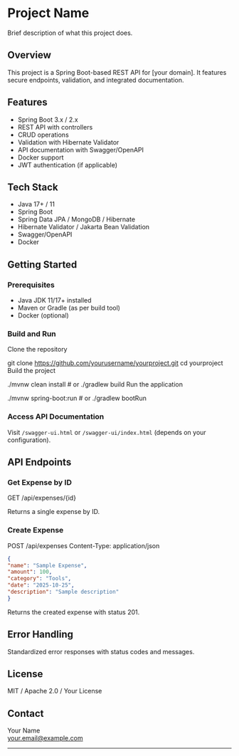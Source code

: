 # Project Name

Brief description of what this project does.

## Overview

This project is a Spring Boot-based REST API for [your domain]. It features secure endpoints, validation, and integrated documentation.

## Features

- Spring Boot 3.x / 2.x
- REST API with controllers
- CRUD operations
- Validation with Hibernate Validator
- API documentation with Swagger/OpenAPI
- Docker support
- JWT authentication (if applicable)

## Tech Stack

- Java 17+ / 11
- Spring Boot
- Spring Data JPA / MongoDB / Hibernate
- Hibernate Validator / Jakarta Bean Validation
- Swagger/OpenAPI
- Docker

## Getting Started

### Prerequisites

- Java JDK 11/17+ installed
- Maven or Gradle (as per build tool)
- Docker (optional)

### Build and Run

Clone the repository

git clone https://github.com/yourusername/yourproject.git
cd yourproject
Build the project

./mvnw clean install # or ./gradlew build
Run the application

./mvnw spring-boot:run # or ./gradlew bootRun

 
### Access API Documentation

Visit `/swagger-ui.html` or `/swagger-ui/index.html` (depends on your configuration).

## API Endpoints

### Get Expense by ID

GET /api/expenses/{id}

 
Returns a single expense by ID.

### Create Expense

POST /api/expenses
Content-Type: application/json
```json
{
"name": "Sample Expense",
"amount": 100,
"category": "Tools",
"date": "2025-10-25",
"description": "Sample description"
}
``` 

Returns the created expense with status 201.

## Error Handling

Standardized error responses with status codes and messages.

## License

MIT / Apache 2.0 / Your License

## Contact

Your Name  
your.email@example.com

---